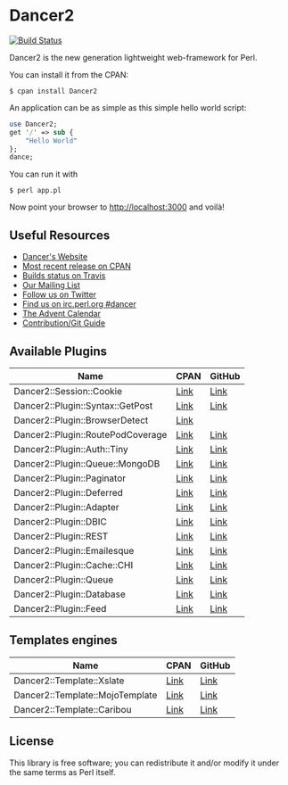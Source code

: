 # Dancer2

[![Build Status](https://travis-ci.org/PerlDancer/Dancer2.png?branch=master)](https://travis-ci.org/PerlDancer/Dancer2)

Dancer2 is the new generation lightweight web-framework for Perl.

You can install it from the CPAN:

    $ cpan install Dancer2

An application can be as simple as this simple hello world script:

```perl
use Dancer2;
get '/' => sub { 
    "Hello World" 
};
dance;
```

You can run it with

    $ perl app.pl

Now point your browser to [http://localhost:3000](http://localhost:3000) and voilà!

## Useful Resources

* [Dancer's Website](http://perldancer.org)
* [Most recent release on CPAN](https://metacpan.org/release/Dancer2)
* [Builds status on Travis](https://travis-ci.org/PerlDancer/Dancer2)
* [Our Mailing List](http://list.perldancer.org/cgi-bin/listinfo/dancer-users)
* [Follow us on Twitter](https://twitter.com/perldancer)
* [Find us on irc.perl.org #dancer](irc://irc.perl.org/#dancer)
* [The Advent Calendar](http://advent.perldancer.org/)
* [Contribution/Git Guide](https://github.com/PerlDancer/Dancer2/blob/master/GitGuide.md)

## Available Plugins

| Name | CPAN  | GitHub |
|------|-------|--------|
| Dancer2::Session::Cookie | [Link](https://metacpan.org/module/Dancer2::Session::Cookie) | [Link](https://github.com/dagolden/dancer2-session-cookie) |
| Dancer2::Plugin::Syntax::GetPost | [Link](https://metacpan.org/module/Dancer2::Plugin::Syntax::GetPost) | [Link](https://github.com/dagolden/dancer2-plugin-syntax-getpost) |
| Dancer2::Plugin::BrowserDetect | [Link](https://metacpan.org/module/Dancer2::Plugin::BrowserDetect) | |
| Dancer2::Plugin::RoutePodCoverage | [Link](https://metacpan.org/module/Dancer2::Plugin::RoutePodCoverage) | [Link](https://github.com/drebolo/Dancer2-Plugin-RoutePodCoverage) |
| Dancer2::Plugin::Auth::Tiny | [Link](https://metacpan.org/module/Dancer2::Plugin::Auth::Tiny) | [Link](https://metacpan.org/module/Dancer2::Plugin::Auth::Tiny) |
| Dancer2::Plugin::Queue::MongoDB | [Link](https://metacpan.org/module/Dancer2::Plugin::Queue::MongoDB)  | [Link](https://github.com/dagolden/dancer2-plugin-queue-mongodb) |
| Dancer2::Plugin::Paginator | [Link](https://metacpan.org/module/Dancer2::Plugin::Paginator) | [Link](https://github.com/blabos/Dancer2-Plugin-Paginator) |
| Dancer2::Plugin::Deferred | [Link](https://metacpan.org/module/Dancer2::Plugin::Deferred) | [Link](https://github.com/dagolden/dancer2-plugin-deferred) |
| Dancer2::Plugin::Adapter | [Link](https://metacpan.org/module/Dancer2::Plugin::Adapter) | [Link](https://github.com/dagolden/dancer2-plugin-adapter) |
| Dancer2::Plugin::DBIC | [Link](https://metacpan.org/module/Dancer2::Plugin::DBIC) | [Link](https://github.com/ironcamel/Dancer2-Plugin-DBIC) |
| Dancer2::Plugin::REST | [Link](https://metacpan.org/module/Dancer2::Plugin::REST) | [Link](https://github.com/yanick/Dancer2-Plugin-REST) |
| Dancer2::Plugin::Emailesque | [Link](https://metacpan.org/module/Dancer2::Plugin::Emailesque) | [Link](https://github.com/ambs/Dancer2-Plugin-Emailesque) |
| Dancer2::Plugin::Cache::CHI | [Link](https://metacpan.org/module/Dancer2::Plugin::Cache::CHI) | [Link](https://github.com/yanick/Dancer2-Plugin-Cache-CHI) |
| Dancer2::Plugin::Queue | [Link](https://metacpan.org/module/Dancer2::Plugin::Queue) | [Link](https://github.com/dagolden/dancer2-plugin-queue) |
| Dancer2::Plugin::Database | [Link](https://metacpan.org/module/Dancer2::Plugin::Database) | [Link](https://github.com/bigpresh/Dancer-Plugin-Database/tree/master/Dancer2) |
| Dancer2::Plugin::Feed | [Link](https://metacpan.org/module/Dancer2::Plugin::Feed) | [Link](https://github.com/hobbestigrou/Dancer2-Plugin-Feed) |


## Templates engines

| Name | CPAN | GitHub |
|------|------|--------|
| Dancer2::Template::Xslate | [Link](https://metacpan.org/module/Dancer2::Template::Xslate) | [Link](https://github.com/rsimoes/Dancer2-Template-Xslate) |
| Dancer2::Template::MojoTemplate | [Link](https://metacpan.org/module/Dancer2::Template::MojoTemplate) | [Link](https://github.com/VeroLom/Dancer2-Template-MojoTemplate) |
| Dancer2::Template::Caribou | [Link](https://metacpan.org/module/Dancer2::Template::Caribou) | [Link](https://github.com/yanick/Dancer2-Template-Caribou) |


## License

This library is free software; you can redistribute it and/or modify it under
the same terms as Perl itself.
